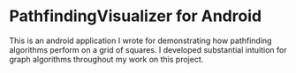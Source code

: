 # PathfindingVisualizer for Android

This is an android application I wrote for demonstrating how pathfinding algorithms perform on a grid of squares. 
I developed substantial intuition for graph algorithms throughout my work on this project.
